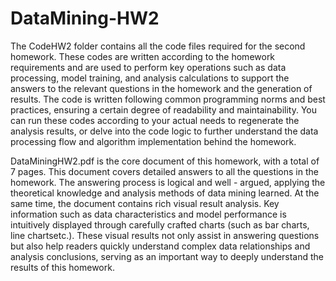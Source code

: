 # DataMining-HW2

The CodeHW2 folder contains all the code files required for the second homework. These codes are written according to the homework requirements and are used to perform key operations such as data processing, model training, and analysis calculations to support the answers to the relevant questions in the homework and the generation of results. The code is written following common programming norms and best practices, ensuring a certain degree of readability and maintainability. You can run these codes according to your actual needs to regenerate the analysis results, or delve into the code logic to further understand the data processing flow and algorithm implementation behind the homework.

DataMiningHW2.pdf is the core document of this homework, with a total of 7 pages. This document covers detailed answers to all the questions in the homework. The answering process is logical and well - argued, applying the theoretical knowledge and analysis methods of data mining learned. At the same time, the document contains rich visual result analysis. Key information such as data characteristics and model performance is intuitively displayed through carefully crafted charts (such as bar charts, line chartsetc.). These visual results not only assist in answering questions but also help readers quickly understand complex data relationships and analysis conclusions, serving as an important way to deeply understand the results of this homework.

